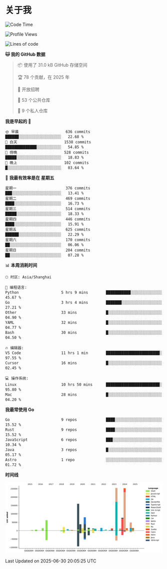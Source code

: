 # 关于我

<!--START_SECTION:waka-->
![Code Time](http://img.shields.io/badge/Code%20Time-3%2C912%20hrs%2032%20mins-blue)

![Profile Views](http://img.shields.io/badge/%E4%B8%AA%E4%BA%BA%E8%B5%84%E6%96%99%E8%A7%82%E7%9C%8B%E6%AC%A1%E6%95%B0-0-blue)

![Lines of code](https://img.shields.io/badge/%E4%BB%8E%E3%80%8CHello%20World%E3%80%8D%E8%B5%B7%E6%88%91%E5%B7%B2%E7%BB%8F%E5%86%99%E4%BA%86-1.2%20million%20%E8%A1%8C%E4%BB%A3%E7%A0%81-blue)

**🐱 我的 GitHub 数据** 

> 📦  使用了 31.0 kB GitHub 存储空间 
 > 
> 🏆 78 个贡献，在 2025 年
 > 
> 💼 开放招聘
 > 
> 📜 53 个公共仓库 
 > 
> 🔑 9 个私人仓库 
 > 
**我是早起的 🐤** 

```text
🌞 早晨                     636 commits         ██████░░░░░░░░░░░░░░░░░░░   22.68 % 
🌆 白天                     1538 commits        ██████████████░░░░░░░░░░░   54.85 % 
🌃 傍晚                     528 commits         █████░░░░░░░░░░░░░░░░░░░░   18.83 % 
🌙 晚上                     102 commits         █░░░░░░░░░░░░░░░░░░░░░░░░   03.64 % 
```
📅 **我最有效率是在 星期五** 

```text
星期一                      376 commits         ███░░░░░░░░░░░░░░░░░░░░░░   13.41 % 
星期二                      469 commits         ████░░░░░░░░░░░░░░░░░░░░░   16.73 % 
星期三                      514 commits         █████░░░░░░░░░░░░░░░░░░░░   18.33 % 
星期四                      446 commits         ████░░░░░░░░░░░░░░░░░░░░░   15.91 % 
星期五                      625 commits         ██████░░░░░░░░░░░░░░░░░░░   22.29 % 
星期六                      170 commits         ██░░░░░░░░░░░░░░░░░░░░░░░   06.06 % 
星期日                      204 commits         ██░░░░░░░░░░░░░░░░░░░░░░░   07.28 % 
```


📊 **本周消耗时间** 

```text
🕑︎ 时区: Asia/Shanghai

💬 编程语言: 
Python                   5 hrs 9 mins        ███████████░░░░░░░░░░░░░░   45.67 % 
Go                       3 hrs 4 mins        ███████░░░░░░░░░░░░░░░░░░   27.21 % 
Other                    33 mins             █░░░░░░░░░░░░░░░░░░░░░░░░   04.90 % 
YAML                     32 mins             █░░░░░░░░░░░░░░░░░░░░░░░░   04.77 % 
Bash                     30 mins             █░░░░░░░░░░░░░░░░░░░░░░░░   04.50 % 

🔥 编辑器: 
VS Code                  11 hrs 1 min        ████████████████████████░   97.55 % 
Cursor                   16 mins             █░░░░░░░░░░░░░░░░░░░░░░░░   02.45 % 

💻 操作系统: 
Linux                    10 hrs 50 mins      ████████████████████████░   95.80 % 
Mac                      28 mins             █░░░░░░░░░░░░░░░░░░░░░░░░   04.20 % 
```

**我最常使用 Go** 

```text
Go                       9 repos             ████░░░░░░░░░░░░░░░░░░░░░   15.52 % 
Rust                     9 repos             ████░░░░░░░░░░░░░░░░░░░░░   15.52 % 
JavaScript               6 repos             ███░░░░░░░░░░░░░░░░░░░░░░   10.34 % 
Java                     3 repos             █░░░░░░░░░░░░░░░░░░░░░░░░   05.17 % 
Astro                    1 repo              ░░░░░░░░░░░░░░░░░░░░░░░░░   01.72 % 
```



**时间线**

![Lines of Code chart](https://raw.githubusercontent.com/catusax/catusax/master/assets/bar_graph.png)


 Last Updated on 2025-06-30 20:05:25 UTC
<!--END_SECTION:waka-->
